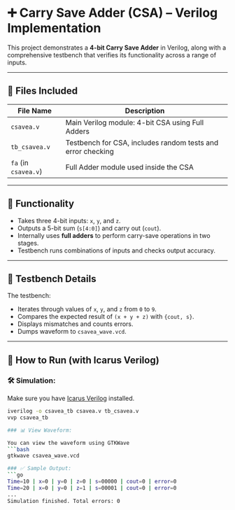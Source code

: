 # ➕ Carry Save Adder (CSA) – Verilog Implementation

This project demonstrates a **4-bit Carry Save Adder** in Verilog, along with a comprehensive testbench that verifies its functionality across a range of inputs.

---

## 📁 Files Included

| File Name       | Description                                |
|------------------|--------------------------------------------|
| `csavea.v`       | Main Verilog module: 4-bit CSA using Full Adders |
| `tb_csavea.v`    | Testbench for CSA, includes random tests and error checking |
| `fa` (in `csavea.v`) | Full Adder module used inside the CSA |

---

## 🧠 Functionality

- Takes three 4-bit inputs: `x`, `y`, and `z`.
- Outputs a 5-bit sum (`s[4:0]`) and carry out (`cout`).
- Internally uses **full adders** to perform carry-save operations in two stages.
- Testbench runs combinations of inputs and checks output accuracy.

---

## 🧪 Testbench Details

The testbench:
- Iterates through values of `x`, `y`, and `z` from `0` to `9`.
- Compares the expected result of `(x + y + z)` with `{cout, s}`.
- Displays mismatches and counts errors.
- Dumps waveform to `csavea_wave.vcd`.

---

## 🚀 How to Run (with Icarus Verilog)

### 🛠️ Simulation:

Make sure you have [Icarus Verilog](http://iverilog.icarus.com/) installed.

```bash
iverilog -o csavea_tb csavea.v tb_csavea.v
vvp csavea_tb

### 📊 View Waveform:

You can view the waveform using GTKWave
```bash
gtkwave csavea_wave.vcd

### ✅ Sample Output:
```go
Time=10 | x=0 | y=0 | z=0 | s=00000 | cout=0 | error=0
Time=20 | x=0 | y=0 | z=1 | s=00001 | cout=0 | error=0
...
Simulation finished. Total errors: 0
